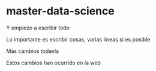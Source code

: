 # master-data-science

Y empiezo a escribir todo

Lo importante es escribir cosas, varias líneas si es posible

Más cambios todavía

Estos cambios han ocurrido en la web
